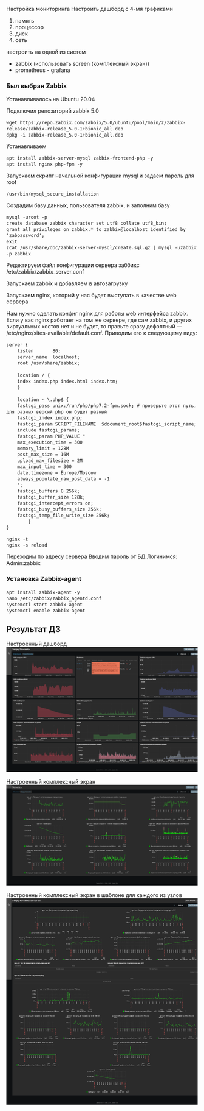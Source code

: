 Настройка мониторинга
Настроить дашборд с 4-мя графиками
1) память
2) процессор
3) диск
4) сеть

настроить на одной из систем
- zabbix (использовать screen (комплексный экран))
- prometheus - grafana

### Был выбран Zabbix

Устанавливалось на Ubuntu 20.04

Подключил репозиторий zabbix 5.0
```
wget https://repo.zabbix.com/zabbix/5.0/ubuntu/pool/main/z/zabbix-release/zabbix-release_5.0-1+bionic_all.deb
dpkg -i zabbix-release_5.0-1+bionic_all.deb
```
Устанавливаем
```
apt install zabbix-server-mysql zabbix-frontend-php -y
apt install nginx php-fpm -y
```
Запускаем скрипт начальной конфигурации mysql и задаем пароль для root
```
/usr/bin/mysql_secure_installation
```
Cоздадим базу данных, пользователя zabbix, и заполним базу
```
mysql -uroot -p
create database zabbix character set utf8 collate utf8_bin;
grant all privileges on zabbix.* to zabbix@localhost identified by 'zabpassword';
exit
zcat /usr/share/doc/zabbix-server-mysql/create.sql.gz | mysql -uzabbix -p zabbix
```
Редактируем файл конфигурации сервера заббикс /etc/zabbix/zabbix_server.conf

Запускаем zabbix и добавляем в автозагрузку

Запускаем nginx, который у нас будет выступать в качестве web сервера

Нам нужно сделать конфиг nginx для работы web интерфейса zabbix. Если у вас nginx работает на том же сервере, где сам zabbix, и других виртуальных хостов нет и не будет, то правьте сразу дефолтный — /etc/nginx/sites-available/default.conf. Приводим его к следующему виду:

```
server {
    listen       80;
    server_name  localhost;
    root /usr/share/zabbix;

    location / {
    index index.php index.html index.htm;
    }

    location ~ \.php$ {
    fastcgi_pass unix:/run/php/php7.2-fpm.sock; # проверьте этот путь, для разных версий php он будет разный
    fastcgi_index index.php;
    fastcgi_param SCRIPT_FILENAME  $document_root$fastcgi_script_name;
    include fastcgi_params;
    fastcgi_param PHP_VALUE " 
    max_execution_time = 300
    memory_limit = 128M
    post_max_size = 16M
    upload_max_filesize = 2M
    max_input_time = 300
    date.timezone = Europe/Moscow
    always_populate_raw_post_data = -1
    ";
    fastcgi_buffers 8 256k;
    fastcgi_buffer_size 128k;
    fastcgi_intercept_errors on;
    fastcgi_busy_buffers_size 256k;
    fastcgi_temp_file_write_size 256k;
        }
}
```

```
nginx -t
nginx -s reload
```

Переходим по адресу сервера
Вводим пароль от БД
Логинимся:
Admin:zabbix

### Установка Zabbix-agent

```
apt install zabbix-agent -y
nano /etc/zabbix/zabbix_agentd.conf
systemctl start zabbix-agent
systemctl enable zabbix-agent
```

## Результат ДЗ

Настроенный дашборд <br>
![Dashboard.png](https://github.com/bazuuzu/homework-linux/blob/master/15_monitoring/Dashboard.png)

Настроенный комплексный экран <br>
![Screen.png](https://github.com/bazuuzu/homework-linux/blob/master/15_monitoring/Screen.png)

Настроенный комплексный экран в шаблоне для каждого из узлов <br>
![Template Screen.png](https://github.com/bazuuzu/homework-linux/blob/master/15_monitoring/Template%20Screen.png)